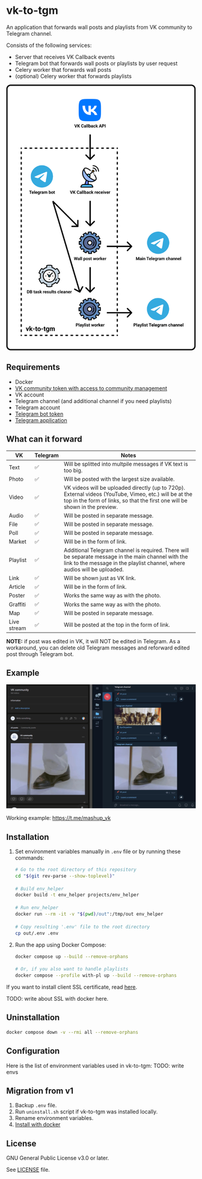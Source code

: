 # vk-to-tgm

An application that forwards wall posts and playlists from VK community to Telegram channel.

Consists of the following services:

- Server that receives VK Callback events
- Telegram bot that forwards wall posts or playlists by user request
- Celery worker that forwards wall posts
- (optional) Celery worker that forwards playlists

![vtt_schema](assets/vtt_schema.png)

## Requirements

- Docker
- [VK community token with access to community management](https://vk.com/dev/access_token)
- VK account
- Telegram channel (and additional channel if you need playlists)
- Telegram account
- [Telegram bot token](https://core.telegram.org/bots#3-how-do-i-create-a-bot)
- [Telegram application](https://core.telegram.org/api/obtaining_api_id)

## What can it forward

| VK          | Telegram | Notes                                                                                                                                                                                 |
|-------------|----------|---------------------------------------------------------------------------------------------------------------------------------------------------------------------------------------|
| Text        | ✅        | Will be splitted into multpile messages if VK text is too big.                                                                                                                        |
| Photo       | ✅        | Will be posted with the largest size available.                                                                                                                                       |
| Video       | ✅        | VK videos will be uploaded directly (up to 720p). External videos (YouTube, Vimeo, etc.) will be at the top in the form of links, so that the first one will be shown in the preview. |
| Audio       | ✅        | Will be posted in separate message.                                                                                                                                                   |
| File        | ✅        | Will be posted in separate message.                                                                                                                                                   |
| Poll        | ✅        | Will be posted in separate message.                                                                                                                                                   |
| Market      | ✅        | Will be in the form of link.                                                                                                                                                          |
| Playlist    | ✅        | Additional Telegram channel is required. There will be separate message in the main channel with the link to the message in the playlist channel, where audios will be uploaded.      |
| Link        | ✅        | Will be shown just as VK link.                                                                                                                                                        |
| Article     | ✅        | Will be in the form of link.                                                                                                                                                          |
| Poster      | ✅        | Works the same way as with the photo.                                                                                                                                                 |
| Graffiti    | ✅        | Works the same way as with the photo.                                                                                                                                                 |
| Map         | ✅        | Will be posted in separate message.                                                                                                                                                   |
| Live stream | ✅        | Will be posted at the top in the form of link.                                                                                                                                        |

**NOTE:** if post was edited in VK, it will NOT be edited in Telegram. As a workaround, you can delete old Telegram messages and reforward edited post through Telegram bot.

## Example

![vtt_example](assets/vtt_example.gif)

Working example: <https://t.me/mashup_vk>

## Installation

1. Set environment variables manually in `.env` file or by running these commands:

    ```sh
    # Go to the root directory of this repository
    cd "$(git rev-parse --show-toplevel)"

    # Build env_helper
    docker build -t env_helper projects/env_helper

    # Run env_helper
    docker run --rm -it -v "$(pwd)/out":/tmp/out env_helper

    # Copy resulting '.env' file to the root directory
    cp out/.env .env
    ```

2. Run the app using Docker Compose:

    ```sh
    docker compose up --build --remove-orphans

    # Or, if you also want to handle playlists
    docker compose --profile with-pl up --build --remove-orphans
    ```

If you want to install client SSL certificate, read [here](setup/ssl/README.md).

TODO: write about SSL with docker here.

## Uninstallation

```sh
docker compose down -v --rmi all --remove-orphans
```

## Configuration

Here is the list of environment variables used in vk-to-tgm:
TODO: write envs

## Migration from v1

1. Backup `.env` file.
2. Run `uninstall.sh` script if vk-to-tgm was installed locally.
3. Rename environment variables.
4. [Install with docker](#installation)

## License

GNU General Public License v3.0 or later.

See [LICENSE](LICENSE) file.
